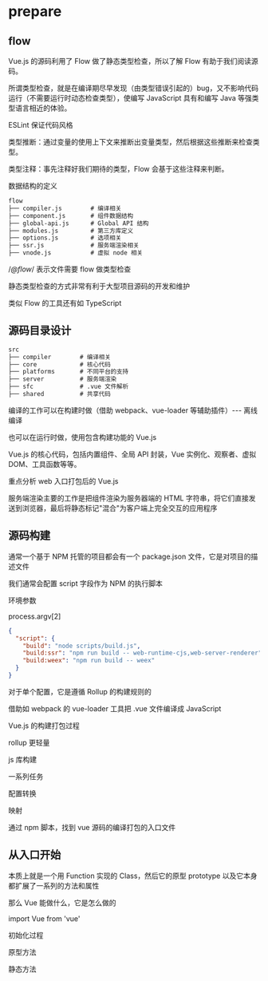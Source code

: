 # prepare

## flow

Vue.js 的源码利用了 Flow 做了静态类型检查，所以了解 Flow 有助于我们阅读源码。

所谓类型检查，就是在编译期尽早发现（由类型错误引起的）bug，又不影响代码运行（不需要运行时动态检查类型），使编写 JavaScript 具有和编写 Java 等强类型语言相近的体验。

ESLint 保证代码风格

类型推断：通过变量的使用上下文来推断出变量类型，然后根据这些推断来检查类型。

类型注释：事先注释好我们期待的类型，Flow 会基于这些注释来判断。

数据结构的定义

```txt
flow
├── compiler.js        # 编译相关
├── component.js       # 组件数据结构
├── global-api.js      # Global API 结构
├── modules.js         # 第三方库定义
├── options.js         # 选项相关
├── ssr.js             # 服务端渲染相关
├── vnode.js           # 虚拟 node 相关
```

/*@flow*/
表示文件需要 flow 做类型检查

静态类型检查的方式非常有利于大型项目源码的开发和维护

类似 Flow 的工具还有如 TypeScript

## 源码目录设计

```txt
src
├── compiler        # 编译相关
├── core            # 核心代码
├── platforms       # 不同平台的支持
├── server          # 服务端渲染
├── sfc             # .vue 文件解析
├── shared          # 共享代码
```

编译的工作可以在构建时做（借助 webpack、vue-loader 等辅助插件）--- 离线编译

也可以在运行时做，使用包含构建功能的 Vue.js

Vue.js 的核心代码，包括内置组件、全局 API 封装，Vue 实例化、观察者、虚拟 DOM、工具函数等等。

重点分析 web 入口打包后的 Vue.js

服务端渲染主要的工作是把组件渲染为服务器端的 HTML 字符串，将它们直接发送到浏览器，最后将静态标记"混合"为客户端上完全交互的应用程序

## 源码构建

通常一个基于 NPM 托管的项目都会有一个 package.json 文件，它是对项目的描述文件

我们通常会配置 script 字段作为 NPM 的执行脚本

环境参数

process.argv[2]

```json
{
  "script": {
    "build": "node scripts/build.js",
    "build:ssr": "npm run build -- web-runtime-cjs,web-server-renderer",
    "build:weex": "npm run build -- weex"
  }
}
```

对于单个配置，它是遵循 Rollup 的构建规则的

借助如 webpack 的 vue-loader 工具把 .vue 文件编译成 JavaScript

Vue.js 的构建打包过程

rollup 更轻量

js 库构建

一系列任务

配置转换

映射

通过 npm 脚本，找到 vue 源码的编译打包的入口文件

## 从入口开始

本质上就是一个用 Function 实现的 Class，然后它的原型 prototype 以及它本身都扩展了一系列的方法和属性

那么 Vue 能做什么，它是怎么做的

import Vue from 'vue'

初始化过程

原型方法

静态方法

